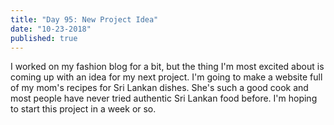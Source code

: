 ```yaml
---
title: "Day 95: New Project Idea"
date: "10-23-2018"
published: true
---
```

I worked on my fashion blog for a bit, but the thing I'm most excited about is coming up with an idea for my next project. I'm going to make a  website full of my mom's recipes for Sri Lankan dishes. She's such a good cook and most people have never tried authentic Sri Lankan food before. I'm hoping to start this project in a week or so.
